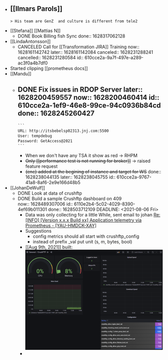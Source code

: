 - [[Ilmars Parols]]
	-
	  > His team are GenZ  and culture is different from tele2
- [[Stefana]] [[Mattias N]]
	- DONE Book Billing fish Sync
	  done:: 1628317062128
- [[LindaAntonsson]]
	- CANCELED Call for [[Transformation JIRA]] Training
	  now:: 1628161142742
	  later:: 1628161142084
	  canceled:: 1628231288241
	  cancelled:: 1628231280584
	  id:: 610cce2a-9a7f-497e-a289-ac3f0a4b7df0
- Started clipping [[prometheus docs]]
- [[Mandu]]
	- DONE Fix issues in RDOP Server
	  later:: 1628200459557
	  now:: 1628200460414
	  id:: 610cce2a-1ef9-46e8-99ce-94c0936b84cd
	  done:: 1628245260427
		-
		  ```
		  URL: http://itsbebelsp02313.jnj.com:5500
		  User: tempdebug
		  Password: GetAccess@2021
		  ```
		- When we don't have any TSA it show as red -> RHPM
		- ~~Only [[performance test is not running for broker]]~~ -> raised feature request
		- ~~{enc} added at the begining of instance and target for WS~~
		  done:: 1628238044135
		  later:: 1628238045755
		  id:: 610cce2a-9767-41a8-8af6-2e9e166d48b5
- [[JohanDeWulf]]
	- DONE Look at data of crushftp
	- DONE Build a sample Crushftp dashboard on 409  
	  now:: 1628489307006
	  id:: 6110e2b4-5c02-4029-8390-4ef69b011301
	  done:: 1628503712109
	  DEADLINE: <2021-08-06 Fri>
		- Data was only collecting for a little While, sent email to johan [Re: \[INFO\] \[Version x.x.x Build xx\] Application telemetry via Prometheus - \[YAU-HMDCK-XAY\]](hook://email/FEDB4E60-5BA0-4509-91C4-248E59987CC3%40liberato.org)
		- Suggestions
			- config metrics should all start with crushftp_config
			- instead of prefix _val put unit (s, m, bytes, bool)
		- [[Aug 9th, 2021]]  built: ![CleanShot 2021-08-09 at 13.06.11.png](../assets/CleanShot_2021-08-09_at_13.06.11_1628503621898_0.png)
		-